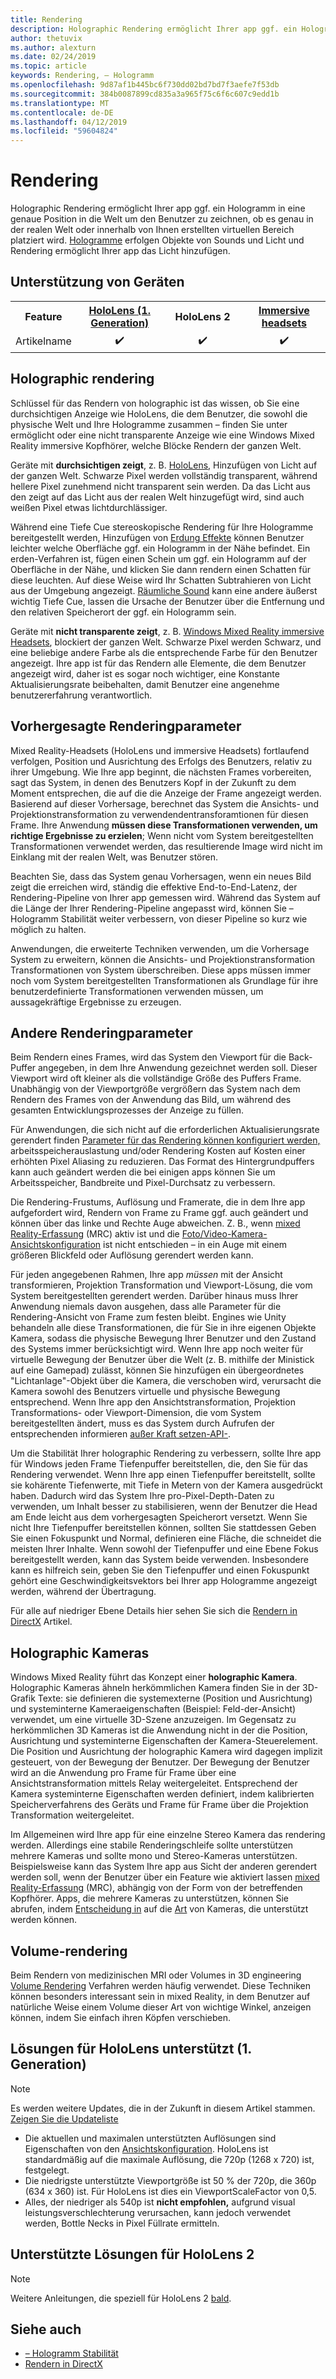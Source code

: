 ```yaml
---
title: Rendering
description: Holographic Rendering ermöglicht Ihrer app ggf. ein Hologramm in eine genaue Position in die Welt um den Benutzer zu zeichnen, ob es genau in der realen Welt oder innerhalb von Ihnen erstellten virtuellen Bereich platziert wird.
author: thetuvix
ms.author: alexturn
ms.date: 02/24/2019
ms.topic: article
keywords: Rendering, – Hologramm
ms.openlocfilehash: 9d87af1b445bc6f730dd02bd7bd7f3aefe7f53db
ms.sourcegitcommit: 384b0087899cd835a3a965f75c6f6c607c9edd1b
ms.translationtype: MT
ms.contentlocale: de-DE
ms.lasthandoff: 04/12/2019
ms.locfileid: "59604824"
---
```

# <a name="rendering"></a>Rendering

Holographic Rendering ermöglicht Ihrer app ggf. ein Hologramm in eine genaue Position in die Welt um den Benutzer zu zeichnen, ob es genau in der realen Welt oder innerhalb von Ihnen erstellten virtuellen Bereich platziert wird. [Hologramme](hologram.md) erfolgen Objekte von Sounds und Licht und Rendering ermöglicht Ihrer app das Licht hinzufügen.

## <a name="device-support"></a>Unterstützung von Geräten

<table>
<tr>
<th>Feature</th><th style="width:150px"><a href="hololens-hardware-details.md">HoloLens (1. Generation)</a></th><th style="width:150px">HoloLens 2</th><th style="width:150px"><a href="immersive-headset-hardware-details.md">Immersive headsets</a></th>
</tr><tr>
<td>Artikelname</td><td style="text-align: center;">✔️</td><td style="text-align: center;">✔️</td><td style="text-align: center;">✔️</td>
</tr>
</table>

## <a name="holographic-rendering"></a>Holographic rendering

Schlüssel für das Rendern von holographic ist das wissen, ob Sie eine durchsichtigen Anzeige wie HoloLens, die dem Benutzer, die sowohl die physische Welt und Ihre Hologramme zusammen – finden Sie unter ermöglicht oder eine nicht transparente Anzeige wie eine Windows Mixed Reality immersive Kopfhörer, welche Blöcke Rendern der ganzen Welt.

Geräte mit **durchsichtigen zeigt**, z. B. [HoloLens](hololens-hardware-details.md), Hinzufügen von Licht auf der ganzen Welt. Schwarze Pixel werden vollständig transparent, während hellere Pixel zunehmend nicht transparent sein werden. Da das Licht aus den zeigt auf das Licht aus der realen Welt hinzugefügt wird, sind auch weißen Pixel etwas lichtdurchlässiger.

Während eine Tiefe Cue stereoskopische Rendering für Ihre Hologramme bereitgestellt werden, Hinzufügen von [Erdung Effekte](interaction-fundamentals.md) können Benutzer leichter welche Oberfläche ggf. ein Hologramm in der Nähe befindet. Ein erden-Verfahren ist, fügen einen Schein um ggf. ein Hologramm auf der Oberfläche in der Nähe, und klicken Sie dann rendern einen Schatten für diese leuchten. Auf diese Weise wird Ihr Schatten Subtrahieren von Licht aus der Umgebung angezeigt. [Räumliche Sound](spatial-sound.md) kann eine andere äußerst wichtig Tiefe Cue, lassen die Ursache der Benutzer über die Entfernung und den relativen Speicherort der ggf. ein Hologramm sein.

Geräte mit **nicht transparente zeigt**, z. B. [Windows Mixed Reality immersive Headsets](immersive-headset-hardware-details.md), blockiert der ganzen Welt. Schwarze Pixel werden Schwarz, und eine beliebige andere Farbe als die entsprechende Farbe für den Benutzer angezeigt. Ihre app ist für das Rendern alle Elemente, die dem Benutzer angezeigt wird, daher ist es sogar noch wichtiger, eine Konstante Aktualisierungsrate beibehalten, damit Benutzer eine angenehme benutzererfahrung verantwortlich.

## <a name="predicted-rendering-parameters"></a>Vorhergesagte Renderingparameter

Mixed Reality-Headsets (HoloLens und immersive Headsets) fortlaufend verfolgen, Position und Ausrichtung des Erfolgs des Benutzers, relativ zu ihrer Umgebung. Wie Ihre app beginnt, die nächsten Frames vorbereiten, sagt das System, in denen des Benutzers Kopf in der Zukunft zu dem Moment entsprechen, die auf die die Anzeige der Frame angezeigt werden. Basierend auf dieser Vorhersage, berechnet das System die Ansichts- und Projektionstransformation zu verwendendentransforamtionen für diesen Frame. Ihre Anwendung **müssen diese Transformationen verwenden, um richtige Ergebnisse zu erzielen**; Wenn nicht vom System bereitgestellten Transformationen verwendet werden, das resultierende Image wird nicht im Einklang mit der realen Welt, was Benutzer stören.

Beachten Sie, dass das System genau Vorhersagen, wenn ein neues Bild zeigt die erreichen wird, ständig die effektive End-to-End-Latenz, der Rendering-Pipeline von Ihrer app gemessen wird. Während das System auf die Länge der Ihrer Rendering-Pipeline angepasst wird, können Sie – Hologramm Stabilität weiter verbessern, von dieser Pipeline so kurz wie möglich zu halten.

Anwendungen, die erweiterte Techniken verwenden, um die Vorhersage System zu erweitern, können die Ansichts- und Projektionstransformation Transformationen von System überschreiben. Diese apps müssen immer noch vom System bereitgestellten Transformationen als Grundlage für ihre benutzerdefinierte Transformationen verwenden müssen, um aussagekräftige Ergebnisse zu erzeugen.

## <a name="other-rendering-parameters"></a>Andere Renderingparameter

Beim Rendern eines Frames, wird das System den Viewport für die Back-Puffer angegeben, in dem Ihre Anwendung gezeichnet werden soll. Dieser Viewport wird oft kleiner als die vollständige Größe des Puffers Frame. Unabhängig von der Viewportgröße vergrößern das System nach dem Rendern des Frames von der Anwendung das Bild, um während des gesamten Entwicklungsprozesses der Anzeige zu füllen.

Für Anwendungen, die sich nicht auf die erforderlichen Aktualisierungsrate gerendert finden [Parameter für das Rendering können konfiguriert werden,](https://docs.microsoft.com/uwp/api/Windows.Graphics.Holographic.HolographicViewConfiguration#Windows_Graphics_Holographic_HolographicViewConfiguration) arbeitsspeicherauslastung und/oder Rendering Kosten auf Kosten einer erhöhten Pixel Aliasing zu reduzieren. Das Format des Hintergrundpuffers kann auch geändert werden die bei einigen apps können Sie um Arbeitsspeicher, Bandbreite und Pixel-Durchsatz zu verbessern.

Die Rendering-Frustums, Auflösung und Framerate, die in dem Ihre app aufgefordert wird, Rendern von Frame zu Frame ggf. auch geändert und können über das linke und Rechte Auge abweichen. Z. B., wenn [mixed Reality-Erfassung](mixed-reality-capture.md) (MRC) aktiv ist und die [Foto/Video-Kamera-Ansichtskonfiguration](https://docs.microsoft.com/uwp/api/Windows.Graphics.Holographic.HolographicViewConfigurationKind#Windows_Graphics_Holographic_HolographicViewConfigurationKind) ist nicht entschieden – in ein Auge mit einem größeren Blickfeld oder Auflösung gerendert werden kann.

Für jeden angegebenen Rahmen, Ihre app *müssen* mit der Ansicht transformieren, Projektion Transformation und Viewport-Lösung, die vom System bereitgestellten gerendert werden. Darüber hinaus muss Ihrer Anwendung niemals davon ausgehen, dass alle Parameter für die Rendering-Ansicht von Frame zum festen bleibt. Engines wie Unity behandeln alle diese Transformationen, die für Sie in ihre eigenen Objekte Kamera, sodass die physische Bewegung Ihrer Benutzer und den Zustand des Systems immer berücksichtigt wird. Wenn Ihre app noch weiter für virtuelle Bewegung der Benutzer über die Welt (z. B. mithilfe der Ministick auf eine Gamepad) zulässt, können Sie hinzufügen ein übergeordnetes "Lichtanlage"-Objekt über die Kamera, die verschoben wird, verursacht die Kamera sowohl des Benutzers virtuelle und physische Bewegung entsprechend. Wenn Ihre app den Ansichtstransformation, Projektion Transformations- oder Viewport-Dimension, die vom System bereitgestellten ändert, muss es das System durch Aufrufen der entsprechenden informieren [außer Kraft setzen-API-](https://docs.microsoft.com/uwp/api/Windows.Graphics.Holographic.HolographicCameraPose#Windows_Graphics_Holographic_HolographicCameraPose).

Um die Stabilität Ihrer holographic Rendering zu verbessern, sollte Ihre app für Windows jeden Frame Tiefenpuffer bereitstellen, die, den Sie für das Rendering verwendet. Wenn Ihre app einen Tiefenpuffer bereitstellt, sollte sie kohärente Tiefenwerte, mit Tiefe in Metern von der Kamera ausgedrückt haben. Dadurch wird das System Ihre pro-Pixel-Depth-Daten zu verwenden, um Inhalt besser zu stabilisieren, wenn der Benutzer die Head am Ende leicht aus dem vorhergesagten Speicherort versetzt. Wenn Sie nicht Ihre Tiefenpuffer bereitstellen können, sollten Sie stattdessen Geben Sie einen Fokuspunkt und Normal, definieren eine Fläche, die schneidet die meisten Ihrer Inhalte. Wenn sowohl der Tiefenpuffer und eine Ebene Fokus bereitgestellt werden, kann das System beide verwenden. Insbesondere kann es hilfreich sein, geben Sie den Tiefenpuffer und einen Fokuspunkt gehört eine Geschwindigkeitsvektors bei Ihrer app Hologramme angezeigt werden, während der Übertragung.

Für alle auf niedriger Ebene Details hier sehen Sie sich die [Rendern in DirectX](rendering-in-directx.md) Artikel.

## <a name="holographic-cameras"></a>Holographic Kameras

Windows Mixed Reality führt das Konzept einer **holographic Kamera**. Holographic Kameras ähneln herkömmlichen Kamera finden Sie in der 3D-Grafik Texte: sie definieren die systemexterne (Position und Ausrichtung) und systeminterne Kameraeigenschaften (Beispiel: Feld-der-Ansicht) verwendet, um eine virtuelle 3D-Szene anzuzeigen. Im Gegensatz zu herkömmlichen 3D Kameras ist die Anwendung nicht in der die Position, Ausrichtung und systeminterne Eigenschaften der Kamera-Steuerelement. Die Position und Ausrichtung der holographic Kamera wird dagegen implizit gesteuert, von der Bewegung der Benutzer. Der Bewegung der Benutzer wird an die Anwendung pro Frame für Frame über eine Ansichtstransformation mittels Relay weitergeleitet. Entsprechend der Kamera systeminterne Eigenschaften werden definiert, indem kalibrierten Speicherverfahrens des Geräts und Frame für Frame über die Projektion Transformation weitergeleitet.

Im Allgemeinen wird Ihre app für eine einzelne Stereo Kamera das rendering werden. Allerdings eine stabile Renderingschleife sollte unterstützen mehrere Kameras und sollte mono und Stereo-Kameras unterstützen. Beispielsweise kann das System Ihre app aus Sicht der anderen gerendert werden soll, wenn der Benutzer über ein Feature wie aktiviert lassen [mixed Reality-Erfassung](mixed-reality-capture.md) (MRC), abhängig von der Form von der betreffenden Kopfhörer. Apps, die mehrere Kameras zu unterstützen, können Sie abrufen, indem [Entscheidung in](https://docs.microsoft.com/uwp/api/Windows.Graphics.Holographic.HolographicViewConfiguration#Windows_Graphics_Holographic_HolographicViewConfiguration) auf die [Art](https://docs.microsoft.com/uwp/api/Windows.Graphics.Holographic.HolographicViewConfigurationKind#Windows_Graphics_Holographic_HolographicViewConfigurationKind) von Kameras, die unterstützt werden können.

## <a name="volume-rendering"></a>Volume-rendering

Beim Rendern von medizinischen MRI oder Volumes in 3D engineering [Volume Rendering](volume-rendering.md) Verfahren werden häufig verwendet. Diese Techniken können besonders interessant sein in mixed Reality, in dem Benutzer auf natürliche Weise einem Volume dieser Art von wichtige Winkel, anzeigen können, indem Sie einfach ihren Köpfen verschieben.

## <a name="supported-resolutions-on-hololens-1st-gen"></a>Lösungen für HoloLens unterstützt (1. Generation)
> [!NOTE]
> Es werden weitere Updates, die in der Zukunft in diesem Artikel stammen. [Zeigen Sie die Updateliste](release-notes-april-2018.md)

* Die aktuellen und maximalen unterstützten Auflösungen sind Eigenschaften von den [Ansichtskonfiguration](https://docs.microsoft.com/uwp/api/Windows.Graphics.Holographic.HolographicViewConfiguration#Windows_Graphics_Holographic_HolographicViewConfiguration). HoloLens ist standardmäßig auf die maximale Auflösung, die 720p (1268 x 720) ist, festgelegt.
* Die niedrigste unterstützte Viewportgröße ist 50 % der 720p, die 360p (634 x 360) ist. Für HoloLens ist dies ein ViewportScaleFactor von 0,5.
* Alles, der niedriger als 540p ist **nicht empfohlen,** aufgrund visual leistungsverschlechterung verursachen, kann jedoch verwendet werden, Bottle Necks in Pixel Füllrate ermitteln.

## <a name="supported-resolutions-on-hololens-2"></a>Unterstützte Lösungen für HoloLens 2

> [!NOTE]
> Weitere Anleitungen, die speziell für HoloLens 2 [bald](index.md#news-and-notes).


## <a name="see-also"></a>Siehe auch
* [– Hologramm Stabilität](hologram-stability.md)
* [Rendern in DirectX](rendering-in-directx.md)